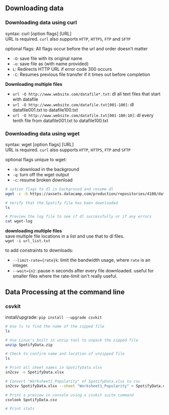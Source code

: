 
## Downloading data
### Downloading data using curl
syntax: curl [option flags] [URL]<br>
URL is required. `curl` also supports `HTTP`, `HTTPS`, `FTP` and `SFTP`

optional flags:
All flags occur before the url and order doesn't matter

- `-O`: save file with its original name
- `-o`: save file as (with name provided)
- `L`: Redirects HTTP URL if error code 300 occurs
- `-C`: Resumes previous file transfer if it times out before completion

**Downloading multiple files**<br>
- `url -O http://www.website.com/datafile*.txt`: dl all text files that start with datafile
- `url -O http://www.website.com/datafile.txt[001-100]`: dl datafile001.txt to datafile100.txt
- `url -O http://www.website.com/datafile.txt[001-100:10]`: dl every tenth file from datafile001.txt to datafile100.txt

### Downloading data using wget
syntax: wget [option flags] [URL]<br>
URL is required. `curl` also supports `HTTP`, `HTTPS`, `FTP` and `SFTP`

optional flags unique to wget:<br>
- `-b`: download in the background
- `-q`: turn off the wget output
- `-c`: resume broken download

```bash
# option flags to dl in background and resume dl
wget -c -b https://assets.datacamp.com/production/repositories/4180/datasets/eb1d6a36fa3039e4e00064797e1a1600d267b135/201812SpotifyData.zip

# Verify that the Spotify file has been downloaded
ls

# Preview the log file to see if dl successfully or if any errors
cat wget-log
```
**downloading multiple files**<br>
save multiple file locations in a list and use that to dl files.<br>
`wget -i url_list.txt`

to add constraints to downloads:
- `--limit-rate={rate}k`: limit the bandwidth usage, where `rate` is an integer.
- `--wait={n}`: pause n seconds after every file downloaded. useful for smaller files where the rate-limit isn't really useful.


## Data Processing at the command line
### csvkit
install/upgrade: `pip install --upgrade csvkit`

```bash
# Use ls to find the name of the zipped file
ls

# Use Linux's built in unzip tool to unpack the zipped file
unzip SpotifyData.zip

# Check to confirm name and location of unzipped file
ls

# Print all sheet names in SpotifyData.xlsx
in2csv -n SpotifyData.xlsx

# Convert "Worksheet1_Popularity" of SpotifyData.xlsx to csv
in2csv SpotifyData.xlsx --sheet "Worksheet1_Popularity" > SpotifyData.csv

# Print a preview in console using a csvkit suite command
csvlook SpotifyData.csv

# Print stats
```
